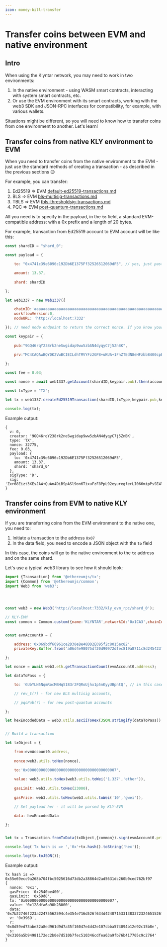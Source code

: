 ```yaml
---
icon: money-bill-transfer
---
```


# Transfer coins between EVM and native environment

## Intro

When using the Klyntar network, you may need to work in two environments:

1. In the native environment - using WASM smart contracts, interacting with system smart contracts, etc.
2. Or use the EVM environment with its smart contracts, working with the web3 SDK and JSON-RPC interfaces for compatibility, for example, with various wallets.

Situations might be different, so you will need to know how to transfer coins from one environment to another. Let's learn!

## Transfer coins from native KLY environment to EVM

When you need to transfer coins from the native environment to the EVM - just use the standard methods of creating a transaction - as described in the previous sections :wink:

For example, you can transfer:

1. Ed25519 => EVM [default-ed25519-transactions.md](default-ed25519-transactions.md "mention")
2. BLS => EVM [bls-multisig-transactions.md](bls-multisig-transactions.md "mention")
3. TBLS => EVM [tbls-thresholdsig-transactions.md](tbls-thresholdsig-transactions.md "mention")
4. PQC => EVM [post-quantum-transactions.md](post-quantum-transactions.md "mention")

All you need is to specify in the payload, in the `to` field, a standard EVM-compatible address: with a 0x prefix and a length of 20 bytes.

For example, transaction from Ed25519 account to EVM account will be like this:

```javascript
const shardID = "shard_0";

const payload = {

    to: "0x4741c39e6096c192Db6E1375Ff32526512069dF5", // yes, just paste EVM address here

    amount: 13.37,
    
    shard: shardID

};

let web1337 = new Web1337({

    chainID:'aaaaaaaaaaaaaaaaaaaaaaaaaaaaaaaaaaaaaaaaaaaaaaaaaaaaaaaaaaaaaaaa',
    workflowVersion:0,
    nodeURL: 'http://localhost:7332'

}); // need node endpoint to return the correct nonce. If you know your nonce - you can omit it

const keypair = {
    
    pub:"9GQ46rqY238rk2neSwgidap9ww5zbAN4dyqyC7j5ZnBK",
    
    prv:"MC4CAQAwBQYDK2VwBCIEILdhTMVYFz2GP8+uKUA+1FnZTEdN8eHFzbb8400cpEU9",

};

const fee = 0.03;

const nonce = await web1337.getAccount(shardID,keypair.pub).then(account=>account.nonce+1);

const txType = "TX";

let tx = web1337.createEd25519Transaction(shardID,txType,keypair.pub,keypair.prv,nonce,fee,payload);

console.log(tx);
```

Example output:

```code-runner-output
{
  v: 0,
  creator: '9GQ46rqY238rk2neSwgidap9ww5zbAN4dyqyC7j5ZnBK',
  type: 'TX',
  nonce: 32775,
  fee: 0.03,
  payload: {
    to: '0x4741c39e6096c192Db6E1375Ff32526512069dF5',
    amount: 13.37,
    shard: 'shard_0'
  },
  sigType: 'D',
  sig: 'Zxr68Eizt3XEsJAW+QuAn4DiBSpASl9on6TixuFzF8PpL92eyuregferLI066mipPsSE4lFSNytajXAD+qE7Bw=='
}
```

## Transfer coins from EVM to native KLY environment

If you are transferring coins from the EVM environment to the native one, you need to:

1. Initiate a transaction to the address `0x07`
2. In the data field, you need to encode a JSON object with the `to` field

In this case, the coins will go to the native environment to the `to` address and on the same shard.

Let's use a typical web3 library to see how it should look:

```javascript
import {Transaction} from '@ethereumjs/tx';
import {Common} from '@ethereumjs/common';
import Web3 from 'web3';




const web3 = new Web3('http://localhost:7332/kly_evm_rpc/shard_0');

// KLY-EVM
const common = Common.custom({name:'KLYNTAR',networkId:'0x1CA3',chainId:'0x1CA3'},{hardfork:'london'});


const evmAccount0 = {

    address:'0x069bdf66961ce2D38eBe48DD2E095f2c8015ac82',
    privateKey:Buffer.from('a06d4e98075df20d90972dfec819a8711c8d245423f9d3a13f809505f81fbcb8','hex')

};

let nonce = await web3.eth.getTransactionCount(evmAccount0.address);

let dataToPass = {

    to: 'GUbYLN5NqmRocMBHqS183r2FQRoUjhx1p5nKyyUBpntQ', // in this case - typical native KLY ed25519 account

    // rev_t(?) - for new BLS multisig accounts,

    // pqcPub(?) - for new post-quantum accounts

};

let hexEncodedData = web3.utils.asciiToHex(JSON.stringify(dataToPass));


// Build a transaction

let txObject = {

    from:evmAccount0.address,
    
    nonce:web3.utils.toHex(nonce),

    to:'0x0000000000000000000000000000000000000007',
    
    value: web3.utils.toHex(web3.utils.toWei('1.337','ether')),
    
    gasLimit: web3.utils.toHex(23000),
    
    gasPrice: web3.utils.toHex(web3.utils.toWei('10','gwei')),

    // Set payload her - it will be parsed by KLY-EVM

    data: hexEncodedData

};


let tx = Transaction.fromTxData(txObject,{common}).sign(evmAccount0.privateKey);

console.log('Tx hash is => ','0x'+tx.hash().toString('hex'));

console.log(tx.toJSON());
```

Example output:

```code-runner-output
Tx hash is =>  0x55e69ecc9a268b704fbc5025616d73db2a38864d2ad5631dc260b0ced762bf97
{
  nonce: '0x1',
  gasPrice: '0x2540be400',
  gasLimit: '0x59d8',
  to: '0x0000000000000000000000000000000000000007',
  value: '0x128dfa6a90b28000',
  data: '0x7b22746f223a22475562594c4e354e716d526f634d4248715331383372324651526f556a68783170356e4b79795542706e7451227d',
  v: '0x3969',
  r: '0x8d59ed73abe32a8ed961d9d7a35f16047e4d42e107cbba574094b12e92c15b8e',
  s: '0x3106a5b94981172ec2b0e7d510b7fec510346cdfea63a9fb76b417705c9c2764'
}
```
